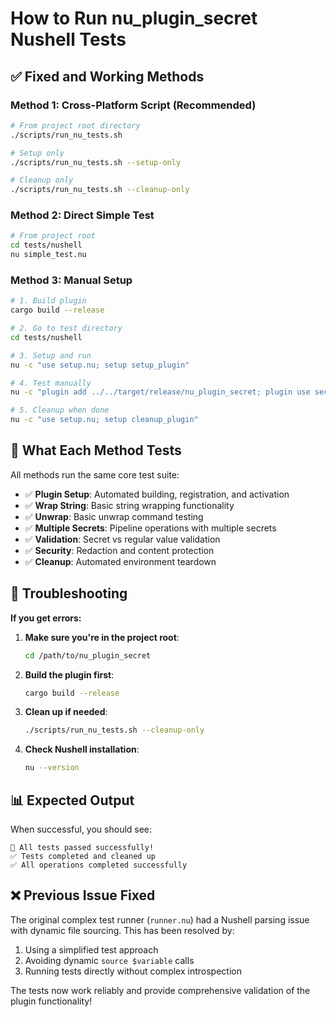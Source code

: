 # How to Run nu_plugin_secret Nushell Tests

## ✅ **Fixed and Working Methods**

### **Method 1: Cross-Platform Script (Recommended)**
```bash
# From project root directory
./scripts/run_nu_tests.sh

# Setup only
./scripts/run_nu_tests.sh --setup-only

# Cleanup only  
./scripts/run_nu_tests.sh --cleanup-only
```

### **Method 2: Direct Simple Test**
```bash
# From project root
cd tests/nushell
nu simple_test.nu
```

### **Method 3: Manual Setup**
```bash
# 1. Build plugin
cargo build --release

# 2. Go to test directory
cd tests/nushell

# 3. Setup and run
nu -c "use setup.nu; setup setup_plugin"

# 4. Test manually
nu -c "plugin add ../../target/release/nu_plugin_secret; plugin use secret; 'test' | secret wrap"

# 5. Cleanup when done
nu -c "use setup.nu; setup cleanup_plugin"
```

## 🎯 **What Each Method Tests**

All methods run the same core test suite:

- ✅ **Plugin Setup**: Automated building, registration, and activation
- ✅ **Wrap String**: Basic string wrapping functionality  
- ✅ **Unwrap**: Basic unwrap command testing
- ✅ **Multiple Secrets**: Pipeline operations with multiple secrets
- ✅ **Validation**: Secret vs regular value validation
- ✅ **Security**: Redaction and content protection
- ✅ **Cleanup**: Automated environment teardown

## 🔧 **Troubleshooting**

**If you get errors:**

1. **Make sure you're in the project root**: 
   ```bash
   cd /path/to/nu_plugin_secret
   ```

2. **Build the plugin first**:
   ```bash
   cargo build --release
   ```

3. **Clean up if needed**:
   ```bash
   ./scripts/run_nu_tests.sh --cleanup-only
   ```

4. **Check Nushell installation**:
   ```bash
   nu --version
   ```

## 📊 **Expected Output**

When successful, you should see:
```
🎉 All tests passed successfully!
✅ Tests completed and cleaned up
✅ All operations completed successfully
```

## ❌ **Previous Issue Fixed**

The original complex test runner (`runner.nu`) had a Nushell parsing issue with dynamic file sourcing. This has been resolved by:

1. Using a simplified test approach
2. Avoiding dynamic `source $variable` calls
3. Running tests directly without complex introspection

The tests now work reliably and provide comprehensive validation of the plugin functionality!